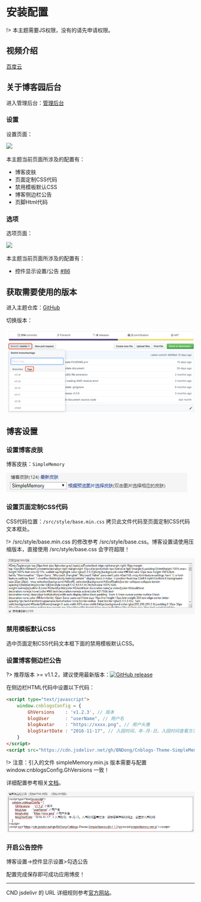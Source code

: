 # 安装配置

!> 本主题需要JS权限，没有的请先申请权限。

## 视频介绍

[百度云](https://pan.baidu.com/s/1wDCrM1Uo9iZ6ppBZDU7wKQ)

## 关于博客园后台

进入管理后台：[管理后台](https://i.cnblogs.com/Configure.aspx)

### 设置

设置页面：

<img src="./Images/install_01.png" width="750" />

本主题当前页面所涉及的配置有：

- 博客皮肤
- 页面定制CSS代码
- 禁用模板默认CSS
- 博客侧边栏公告
- 页脚Html代码

### 选项

选项页面：

<img src="./Images/install_07.png" width="750" />

本主题当前页面所涉及的配置有：

- 控件显示设置/公告 [#86](https://github.com/BNDong/Cnblogs-Theme-SimpleMemory/issues/86)

## 获取需要使用的版本

进入主题仓库：[GitHub](https://github.com/BNDong/Cnblogs-Theme-SimpleMemory)

切换版本：

![install_05](../../Images/install_06.png)

## 博客设置

### 设置博客皮肤

博客皮肤：```SimpleMemory```

![install_02](../../Images/install_02.png)

### 设置页面定制CSS代码

CSS代码位置：```/src/style/base.min.css``` 拷贝此文件代码至页面定制CSS代码文本框处。

!> /src/style/base.min.css 的修改参考 /src/style/base.css。博客设置请使用压缩版本，直接使用 /src/style/base.css 会字符超限！

![install_03](../../Images/install_03.png)

### 禁用模板默认CSS

选中页面定制CSS代码文本框下面的禁用模板默认CSS。

### 设置博客侧边栏公告

?> 推荐版本 >= v1.1.2，建议使用最新版本：[![GitHub release](https://img.shields.io/github/release/BNDong/Cnblogs-Theme-SimpleMemory.svg)](https://github.com/BNDong/Cnblogs-Theme-SimpleMemory/releases)

在侧边栏HTML代码中设置以下代码：

```html
<script type="text/javascript">
    window.cnblogsConfig = {
        GhVersions    : 'v1.2.3', // 版本
        blogUser      : "userName", // 用户名
        blogAvatar    : "https://xxxx.png", // 用户头像
        blogStartDate : "2016-11-17", // 入园时间，年-月-日。入园时间查看方法：鼠标停留园龄时间上，会显示入园时间
    }
</script>
<script src="https://cdn.jsdelivr.net/gh/BNDong/Cnblogs-Theme-SimpleMemory@v1.2.3/src/script/simpleMemory.min.js"></script>
```

!> 注意：引入的文件 simpleMemory.min.js 版本需要与配置 window.cnblogsConfig.GhVersions 一致！

详细配置参考相关[文档](https://bndong.github.io/Cnblogs-Theme-SimpleMemory/v1.1/#/Docs/Customization/config)。

![install_04](../../Images/install_04.png)

### 开启公告控件

博客设置->控件显示设置>勾选公告

配置完成保存即可成功应用博皮！

---

CND jsdelivr 的 URL 详细规则参考[官方网站](https://www.jsdelivr.com/)。